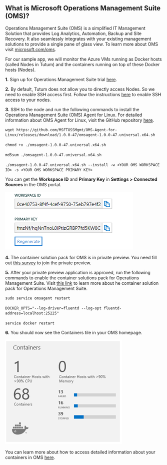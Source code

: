## What is Microsoft Operations Management Suite (OMS)?

Operations Management Suite (OMS) is a simplified IT Management Solution that provides Log Analytics, Automation, Backup and Site Recovery.  It also seamlessly integrates with your existing management solutions to provide a single pane of glass view. To learn more about OMS visit [microsoft.com/oms](http://microsoft.com/oms).

For our sample app, we will monitor the Azure VMs running as Docker hosts (called Nodes in Tutum) and the containers running on top of these Docker hosts (Nodes).

**1.** Sign up for Operations Management Suite trial [here](http://www.microsoft.com/en-us/server-cloud/operations-management-suite/trial.aspx).

**2.** By default, Tutum does not allow you to directly access Nodes. So we need to enable SSH access first. Follow the instructions [here](https://support.tutum.co/support/solutions/articles/5000553071-sshing-into-a-tutum-node) to enable SSH access to your nodes.

**3.** SSH to the node and run the following commands to install the Operations Management Suite (OMS) Agent for Linux. For detailed information about OMS Agent for Linux, visit the GitHub repository [here](https://github.com/Microsoft/OMS-Agent-for-Linux).

    wget https://github.com/MSFTOSSMgmt/OMS-Agent-for-Linux/releases/download/1.0.0-47/omsagent-1.0.0-47.universal.x64.sh

    chmod +x ./omsagent-1.0.0-47.universal.x64.sh

    md5sum ./omsagent-1.0.0-47.universal.x64.sh

    ./omsagent-1.0.0-47.universal.x64.sh --install -w <YOUR OMS WORKSPACE ID> -s <YOUR OMS WORKSPACE PRIMARY KEY>

You can get the **Workspace ID** and **Primary Key** in **Settings > Connected Sources** in the OMS portal.

![](<media/id_and_key.png>)


**4.** The container solution pack for OMS is in private preview. You need fill out [this survey](https://www.surveymonkey.com/r/VKK976K) to join the private preview.

**5.** After your private preview application is approved, run the following commands to enable the container solutions pack for Operations Management Suite. Visit [this link](https://github.com/Microsoft/OMS-Agent-for-Linux/blob/master/docs/Docker-Instructions.md) to learn more about he container solution pack for Operations Management Suite.
    
    sudo service omsagent restart

    DOCKER_OPTS="--log-driver=fluentd --log-opt fluentd-address=localhost:25225"

    service docker restart

**6.** You should now see the Containers tile in your OMS homepage.


![](<media/docker-overview-tile.png>) 


You can learn more about how to access detailed information about your containers in OMS [here](https://github.com/Microsoft/OMS-Agent-for-Linux/blob/master/docs/Docker-Instructions.md).


